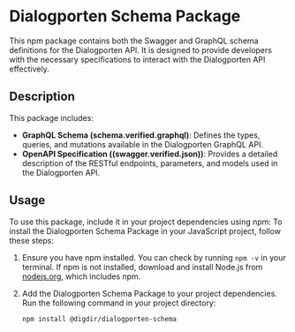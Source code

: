 # Dialogporten Schema Package

This npm package contains both the Swagger and GraphQL schema definitions for the Dialogporten API. It is designed to provide developers with the necessary specifications to interact with the Dialogporten API effectively.

## Description
This package includes:
- **GraphQL Schema (schema.verified.graphql)**: Defines the types, queries, and mutations available in the Dialogporten GraphQL API.
- **OpenAPI Specification ((swagger.verified.json))**: Provides a detailed description of the RESTful endpoints, parameters, and models used in the Dialogporten API.

## Usage
To use this package, include it in your project dependencies using npm:
To install the Dialogporten Schema Package in your JavaScript project, follow these steps:

1. Ensure you have npm installed. You can check by running `npm -v` in your terminal. If npm is not installed, download and install Node.js from [nodejs.org](https://nodejs.org/), which includes npm.

2. Add the Dialogporten Schema Package to your project dependencies. Run the following command in your project directory:
   ```bash
   npm install @digdir/dialogporten-schema
   ```
